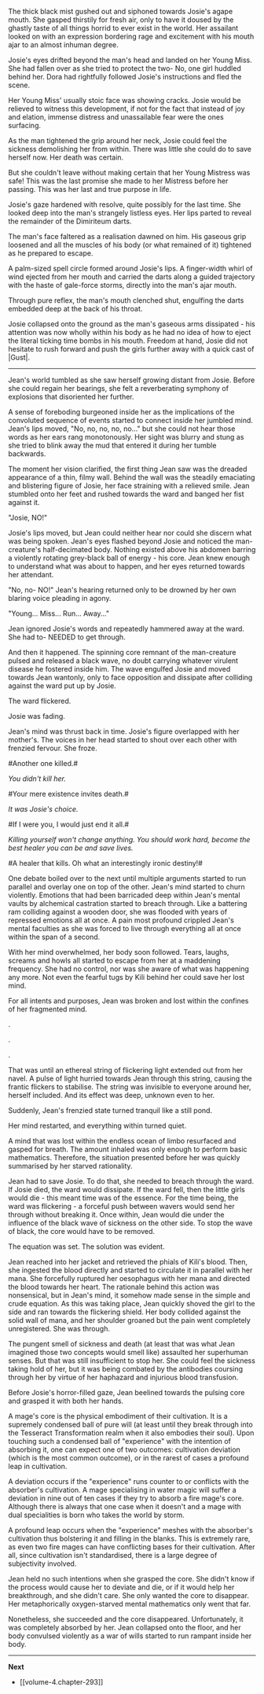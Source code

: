 
The thick black mist gushed out and siphoned towards Josie's agape mouth. She gasped thirstily for fresh air, only to have it doused by the ghastly taste of all things horrid to ever exist in the world. Her assailant looked on with an expression bordering rage and excitement with his mouth ajar to an almost inhuman degree.

Josie's eyes drifted beyond the man's head and landed on her Young Miss. She had fallen over as she tried to protect the two- No, one girl huddled behind her. Dora had rightfully followed Josie's instructions and fled the scene.

Her Young Miss' usually stoic face was showing cracks. Josie would be relieved to witness this development, if not for the fact that instead of joy and elation, immense distress and unassailable fear were the ones surfacing.

As the man tightened the grip around her neck, Josie could feel the sickness demolishing her from within. There was little she could do to save herself now. Her death was certain.

But she couldn't leave without making certain that her Young Mistress was safe! This was the last promise she made to her Mistress before her passing. This was her last and true purpose in life.

Josie's gaze hardened with resolve, quite possibly for the last time. She looked deep into the man's strangely listless eyes. Her lips parted to reveal the remainder of the Dimiriteum darts.

The man's face faltered as a realisation dawned on him. His gaseous grip loosened and all the muscles of his body (or what remained of it) tightened as he prepared to escape.

A palm-sized spell circle formed around Josie's lips. A finger-width whirl of wind ejected from her mouth and carried the darts along a guided trajectory with the haste of gale-force storms, directly into the man's ajar mouth.

Through pure reflex, the man's mouth clenched shut, engulfing the darts embedded deep at the back of his throat.

Josie collapsed onto the ground as the man's gaseous arms dissipated - his attention was now wholly within his body as he had no idea of how to eject the literal ticking time bombs in his mouth. Freedom at hand, Josie did not hesitate to rush forward and push the girls further away with a quick cast of |Gust|.

____

Jean's world tumbled as she saw herself growing distant from Josie. Before she could regain her bearings, she felt a reverberating symphony of explosions that disoriented her further.

A sense of foreboding burgeoned inside her as the implications of the convoluted sequence of events started to connect inside her jumbled mind. Jean's lips moved, "No, no, no, no, no..." but she could not hear those words as her ears rang monotonously. Her sight was blurry and stung as she tried to blink away the mud that entered it during her tumble backwards.

The moment her vision clarified, the first thing Jean saw was the dreaded appearance of a thin, filmy wall. Behind the wall was the steadily emaciating and blistering figure of Josie, her face straining with a relieved smile. Jean stumbled onto her feet and rushed towards the ward and banged her fist against it.

"Josie, NO!"

Josie's lips moved, but Jean could neither hear nor could she discern what was being spoken. Jean's eyes flashed beyond Josie and noticed the man-creature's half-decimated body. Nothing existed above his abdomen barring a violently rotating grey-black ball of energy - his core. Jean knew enough to understand what was about to happen, and her eyes returned towards her attendant.

"No, no- NO!" Jean's hearing returned only to be drowned by her own blaring voice pleading in agony.

"Young... Miss... Run... Away..."

Jean ignored Josie's words and repeatedly hammered away at the ward. She had to- NEEDED to get through.

And then it happened. The spinning core remnant of the man-creature pulsed and released a black wave, no doubt carrying whatever virulent disease he fostered inside him. The wave engulfed Josie and moved towards Jean wantonly, only to face opposition and dissipate after colliding against the ward put up by Josie.

The ward flickered.

Josie was fading.

Jean's mind was thrust back in time. Josie's figure overlapped with her mother's. The voices in her head started to shout over each other with frenzied fervour. She froze.

#Another one killed.#

*You didn't kill her.*

#Your mere existence invites death.#

*It was Josie's choice.*

#If I were you, I would just end it all.#

*Killing yourself won't change anything. You should work hard, become the best healer you can be and save lives.*

#A healer that kills. Oh what an interestingly ironic destiny!#

One debate boiled over to the next until multiple arguments started to run parallel and overlay one on top of the other. Jean's mind started to churn violently. Emotions that had been barricaded deep within Jean's mental vaults by alchemical castration started to breach through. Like a battering ram colliding against a wooden door, she was flooded with years of repressed emotions all at once. A pain most profound crippled Jean's mental faculties as she was forced to live through everything all at once within the span of a second.

With her mind overwhelmed, her body soon followed. Tears, laughs, screams and howls all started to escape from her at a maddening frequency. She had no control, nor was she aware of what was happening any more. Not even the fearful tugs by Kili behind her could save her lost mind.

For all intents and purposes, Jean was broken and lost within the confines of her fragmented mind.

.

.

.

That was until an ethereal string of flickering light extended out from her navel. A pulse of light hurried towards Jean through this string, causing the frantic flickers to stabilise. The string was invisible to everyone around her, herself included. And its effect was deep, unknown even to her.

Suddenly, Jean's frenzied state turned tranquil like a still pond.

Her mind restarted, and everything within turned quiet.

A mind that was lost within the endless ocean of limbo resurfaced and gasped for breath. The amount inhaled was only enough to perform basic mathematics. Therefore, the situation presented before her was quickly summarised by her starved rationality.

Jean had to save Josie. To do that, she needed to breach through the ward. If Josie died, the ward would dissipate. If the ward fell, then the little girls would die - this meant time was of the essence. For the time being, the ward was flickering - a forceful push between wavers would send her through without breaking it. Once within, Jean would die under the influence of the black wave of sickness on the other side. To stop the wave of black, the core would have to be removed.

The equation was set. The solution was evident.

Jean reached into her jacket and retrieved the phials of Kili's blood. Then, she ingested the blood directly and started to circulate it in parallel with her mana. She forcefully ruptured her oesophagus with her mana and directed the blood towards her heart. The rationale behind this action was nonsensical, but in Jean's mind, it somehow made sense in the simple and crude equation. As this was taking place, Jean quickly shoved the girl to the side and ran towards the flickering shield. Her body collided against the solid wall of mana, and her shoulder groaned but the pain went completely unregistered. She was through.

The pungent smell of sickness and death (at least that was what Jean imagined those two concepts would smell like) assaulted her superhuman senses. But that was still insufficient to stop her. She could feel the sickness taking hold of her, but it was being combated by the antibodies coursing through her by virtue of her haphazard and injurious blood transfusion.

Before Josie's horror-filled gaze, Jean beelined towards the pulsing core and grasped it with both her hands.

A mage's core is the physical embodiment of their cultivation. It is a supremely condensed ball of pure will (at least until they break through into the Tesseract Transformation realm when it also embodies their soul). Upon touching such a condensed ball of "experience" with the intention of absorbing it, one can expect one of two outcomes: cultivation deviation (which is the most common outcome), or in the rarest of cases a profound leap in cultivation.

A deviation occurs if the "experience" runs counter to or conflicts with the absorber's cultivation. A mage specialising in water magic will suffer a deviation in nine out of ten cases if they try to absorb a fire mage's core. Although there is always that one case when it doesn't and a mage with dual specialities is born who takes the world by storm.

A profound leap occurs when the "experience" meshes with the absorber's cultivation thus bolstering it and filling in the blanks. This is extremely rare, as even two fire mages can have conflicting bases for their cultivation. After all, since cultivation isn't standardised, there is a large degree of subjectivity involved.

Jean held no such intentions when she grasped the core. She didn't know if the process would cause her to deviate and die, or if it would help her breakthrough, and she didn't care. She only wanted the core to disappear. Her metaphorically oxygen-starved mental mathematics only went that far.

Nonetheless, she succeeded and the core disappeared. Unfortunately, it was completely absorbed by her. Jean collapsed onto the floor, and her body convulsed violently as a war of wills started to run rampant inside her body.

____

**Next**
* [[volume-4.chapter-293]]